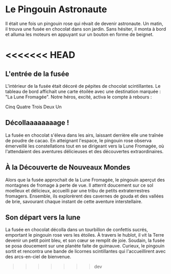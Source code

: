 # Le Pingouin Astronaute

Il était une fois un pingouin rose qui rêvait de devenir astronaute. Un matin, il trouva une fusée en chocolat dans son jardin. Sans hésiter, il monta à bord et alluma les moteurs en appuyant sur un bouton en forme de beignet.

<<<<<<< HEAD
=======

## L'entrée de la fusée
L'intérieur de la fusée était décoré de pépites de chocolat scintillantes. Le tableau de bord affichait une carte étoilée avec une destination marquée : "La Lune Fromagée". Notre héros, excité, activa le compte à rebours :

Cinq
Quatre
Trois
Deux
Un

## Décollaaaaaaaage !

La fusée en chocolat s'éleva dans les airs, laissant derrière elle une traînée de poudre de cacao. En atteignant l'espace, le pingouin rose observa émerveillé les constellations tout en se dirigeant vers la Lune Fromagée, où l'attendaient des aventures délicieuses et des découvertes extraordinaires.

## À la Découverte de Nouveaux Mondes

Alors que la fusée approchait de la Lune Fromagée, le pingouin aperçut des montagnes de fromage à perte de vue. Il atterrit doucement sur ce sol moelleux et délicieux, accueilli par une tribu de petits extraterrestres fromagers. Ensemble, ils explorèrent des cavernes de gouda et des vallées de brie, savourant chaque instant de cette aventure interstellaire.

## Son départ vers la lune
La fusée en chocolat décolla dans un tourbillon de confettis sucrés, emportant le pingouin rose vers les étoiles. À travers le hublot, il vit la Terre devenir un petit point bleu, et son cœur se remplit de joie. Soudain, la fusée se posa doucement sur une planète faite de guimauve. Curieux, le pingouin sortit et rencontra une bande de licornes scintillantes qui l'accueillirent avec des arcs-en-ciel de bienvenue.
>>>>>>> dev
